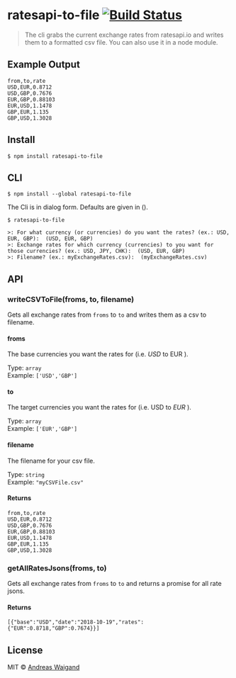 # ratesapi-to-file [![Build Status](https://travis-ci.com/awaigand/ratesapi-to-file.svg?branch=master)](https://travis-ci.com/awaigand/ratesapi-to-file)

> The cli grabs the current exchange rates from ratesapi.io and writes them to a formatted csv file. You can also use it in a node module.

## Example Output
```
from,to,rate
USD,EUR,0.8712
USD,GBP,0.7676
EUR,GBP,0.88103
EUR,USD,1.1478
GBP,EUR,1.135
GBP,USD,1.3028
```

## Install

```
$ npm install ratesapi-to-file
```

## CLI

```
$ npm install --global ratesapi-to-file
```

The Cli is in dialog form. Defaults are given in ().

```
$ ratesapi-to-file 

>: For what currency (or currencies) do you want the rates? (ex.: USD, EUR, GBP):  (USD, EUR, GBP)
>: Exchange rates for which currency (currencies) to you want for those currencies? (ex.: USD, JPY, CHK):  (USD, EUR, GBP)
>: Filename? (ex.: myExchangeRates.csv):  (myExchangeRates.csv)
```




## API

### writeCSVToFile(froms, to, filename)

Gets all exchange rates from `froms` to `to` and writes them as a csv to filename.

#### froms
The base currencies you want the rates for (i.e. *USD* to EUR ).

Type: `array`<br>
Example: `['USD','GBP']`

#### to
The target currencies you want the rates for (i.e. USD to *EUR* ).

Type: `array`<br>
Example: `['EUR','GBP']`


#### filename
The filename for your csv file.

Type: `string`<br>
Example: `"myCSVFile.csv"`

#### Returns

```
from,to,rate
USD,EUR,0.8712
USD,GBP,0.7676
EUR,GBP,0.88103
EUR,USD,1.1478
GBP,EUR,1.135
GBP,USD,1.3028
```

### getAllRatesJsons(froms, to)

Gets all exchange rates from `froms` to `to` and
returns a promise for all rate jsons. 

#### Returns

`[{"base":"USD","date":"2018-10-19","rates":{"EUR":0.8718,"GBP":0.7674}}]`



## License

MIT © [Andreas Waigand](https://andreaswaigand.de)
